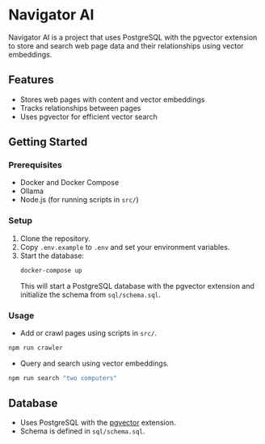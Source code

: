 # Navigator AI

Navigator AI is a project that uses PostgreSQL with the pgvector extension to store and search web page data and their relationships using vector embeddings.

## Features
- Stores web pages with content and vector embeddings
- Tracks relationships between pages
- Uses pgvector for efficient vector search

## Getting Started

### Prerequisites
- Docker and Docker Compose
- Ollama
- Node.js (for running scripts in `src/`)

### Setup
1. Clone the repository.
2. Copy `.env.example` to `.env` and set your environment variables.
3. Start the database:
   ```sh
   docker-compose up
   ```
   This will start a PostgreSQL database with the pgvector extension and initialize the schema from `sql/schema.sql`.

### Usage
- Add or crawl pages using scripts in `src/`.
```sh
npm run crawler
```
- Query and search using vector embeddings.
```sh
npm run search "two computers"
```

## Database
- Uses PostgreSQL with the [pgvector](https://github.com/pgvector/pgvector) extension.
- Schema is defined in `sql/schema.sql`.
